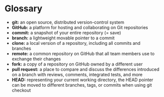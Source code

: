 # Glossary

- **git:** an open source, distributed version-control system   
- **GitHub:** a platform for hosting and collaborating on Git repositories    
- **commit:** a snapshot of your entire repository (= save)
- **branch:** a lightweight movable pointer to a commit  
- **clone:** a local version of a repository, including all commits and branches    
- **remote:** a common repository on GitHub that all team members use to exchange their changes   
- **fork:** a copy of a repository on GitHub owned by a different user    
- **pull request:** a place to compare and discuss the differences introduced on a branch with reviews, comments, integrated tests, and more    
- **HEAD:** representing your current working directory, the HEAD pointer can be moved to different branches, tags, or commits when using git checkout    
